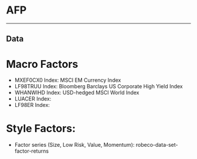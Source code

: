 # AFP
---


## Data 

# Macro Factors
- MXEF0CX0 Index: MSCI EM Currency Index				
- LF98TRUU Index: Bloomberg Barclays US Corporate High Yield Index
- WHANWIHD Index: USD-hedged MSCI World Index	
- LUACER Index:			
- LF98ER Index:

# Style Factors:
- Factor series (Size, Low Risk, Value, Momentum): robeco-data-set-factor-returns
